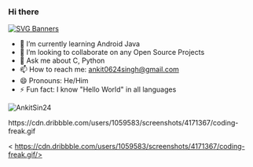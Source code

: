 ###  Hi there
[![SVG Banners](https://svg-banners.vercel.app/api?type=luminance&text1=Hi%20This%20%20is%20%20Ankit&text2=Welcome%20to%20My%20GitHub&width=800&height=400)](https://github.com/Akshay090/svg-banners)


- 🌱 I’m currently learning Android Java
- 👯 I’m looking to collaborate on any Open Source Projects
- 💬 Ask me about C, Python
- 📫 How to reach me: ankit0624singh@gmail.com
- 😄 Pronouns: He/Him
- ⚡ Fun fact: I know "Hello World" in all languages
<p align=“center”> <img src=https://github-readme-stats.vercel.app/api?username=AnkitSin24&show_icons=true alt=AnkitSin24 /> </p>
https://cdn.dribbble.com/users/1059583/screenshots/4171367/coding-freak.gif

< https://cdn.dribbble.com/users/1059583/screenshots/4171367/coding-freak.gif/>

